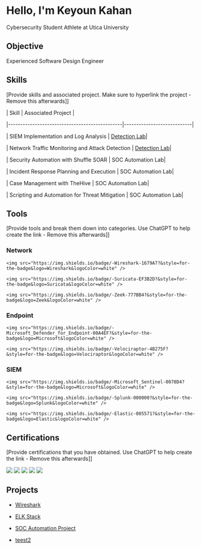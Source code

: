 # Hello, I'm Keyoun Kahan





Cybersecurity Student Athlete at Utica University


## Objective

Experienced Software Design Engineer



## Skills

[Provide skills and associated project. Make sure to hyperlink the project - Remove this afterwards]]



| Skill                                         | Associated Project         |

|-----------------------------------------------|----------------------------|

| SIEM Implementation and Log Analysis          | <a href="https://google.com">Detection Lab</a>|

| Network Traffic Monitoring and Attack Detection | <a href="https://google.com">Detection Lab</a>|

| Security Automation with Shuffle SOAR         | SOC Automation Lab|

| Incident Response Planning and Execution      | SOC Automation Lab|

| Case Management with TheHive                  | SOC Automation Lab|

| Scripting and Automation for Threat Mitigation | SOC Automation Lab|



## Tools

[Provide tools and break them down into categories. Use ChatGPT to help create the link - Remove this afterwards]]



### Network

<div>

    <img src="https://img.shields.io/badge/-Wireshark-1679A7?&style=for-the-badge&logo=Wireshark&logoColor=white" />

    <img src="https://img.shields.io/badge/-Suricata-EF3B2D?&style=for-the-badge&logo=Suricata&logoColor=white" />

    <img src="https://img.shields.io/badge/-Zeek-777BB4?&style=for-the-badge&logo=Zeek&logoColor=white" />

</div>



### Endpoint

<div>

    <img src="https://img.shields.io/badge/-Microsoft_Defender_for_Endpoint-00A4EF?&style=for-the-badge&logo=Microsoft&logoColor=white" />

    <img src="https://img.shields.io/badge/-Velociraptor-4B275F?&style=for-the-badge&logo=Velociraptor&logoColor=white" />

</div>



### SIEM

<div>

    <img src="https://img.shields.io/badge/-Microsoft_Sentinel-0078D4?&style=for-the-badge&logo=Microsoft&logoColor=white" />

    <img src="https://img.shields.io/badge/-Splunk-000000?&style=for-the-badge&logo=Splunk&logoColor=white" />

    <img src="https://img.shields.io/badge/-Elastic-005571?&style=for-the-badge&logo=Elastic&logoColor=white" />

</div>



## Certifications

[Provide certifications that you have obtained. Use ChatGPT to help create the link - Remove this afterwards]]

<div>

<img src="https://img.shields.io/badge/-Security%2B-FF0000?&style=for-the-badge&logo=CompTIA&logoColor=white" />

<img src="https://img.shields.io/badge/-Network%2B-007ACC?&style=for-the-badge&logo=CompTIA&logoColor=white" />

<img src="https://img.shields.io/badge/-A%2B-4D4D4D?&style=for-the-badge&logo=CompTIA&logoColor=white" />

<img src="https://img.shields.io/badge/-CDSA-006400?&style=for-the-badge&logoColor=white" />

<img src="https://img.shields.io/badge/-CCD-000080?&style=for-the-badge&logoColor=white" />

</div>



## Projects

- <a href="https://github.com/profkingUtica/Wireshark">Wireshark</a> 

- <a href="https://github.com/profkingUtica/ELK-Stack/">ELK Stack</a>

- <a href="https://github.com/profkingUtica/ELK-Stack">SOC Automation Project</a>

- <a href="https://github.com/profkingUtica/ELK-Stack">teest2</a>





<!--
**KeyKahan/KeyKahan** is a ✨ _special_ ✨ repository because its `README.md` (this file) appears on your GitHub profile.

Here are some ideas to get you started:

- 🔭 I’m currently working on ...
- 🌱 I’m currently learning ...
- 👯 I’m looking to collaborate on ...
- 🤔 I’m looking for help with ...
- 💬 Ask me about ...
- 📫 How to reach me: ...
- 😄 Pronouns: ...
- ⚡ Fun fact: ...
-->
